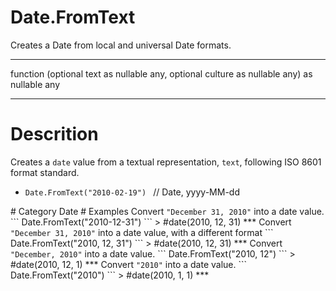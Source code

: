 ﻿# Date.FromText
Creates a Date from local and universal Date formats.
***
function (optional text as nullable any, optional culture as nullable any) as nullable any
***
# Descrition 
Creates a <code>date</code> value from a textual representation, <code>text</code>, following ISO 8601 format standard.
  <ul>
   <li> <code>Date.FromText("2010-02-19") </code> // Date, yyyy-MM-dd </li>
  </ul>
# Category 
Date
# Examples 
Convert <code>"December 31, 2010"</code> into a date value.
```
Date.FromText("2010-12-31")
```
> #date(2010, 12, 31)
***
Convert <code>"December 31, 2010"</code> into a date value, with a different format
```
Date.FromText("2010, 12, 31")
```
> #date(2010, 12, 31)
***
Convert <code>"December, 2010"</code> into a date value.
```
Date.FromText("2010, 12")
```
> #date(2010, 12, 1)
***
Convert <code>"2010"</code> into a date value.
```
Date.FromText("2010")
```
> #date(2010, 1, 1)
***
